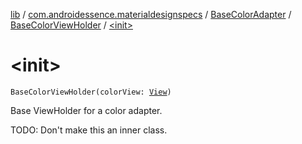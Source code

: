 [lib](../../../index.md) / [com.androidessence.materialdesignspecs](../../index.md) / [BaseColorAdapter](../index.md) / [BaseColorViewHolder](index.md) / [&lt;init&gt;](./-init-.md)

# &lt;init&gt;

`BaseColorViewHolder(colorView: `[`View`](https://developer.android.com/reference/android/view/View.html)`)`

Base ViewHolder for a color adapter.

TODO: Don't make this an inner class.

